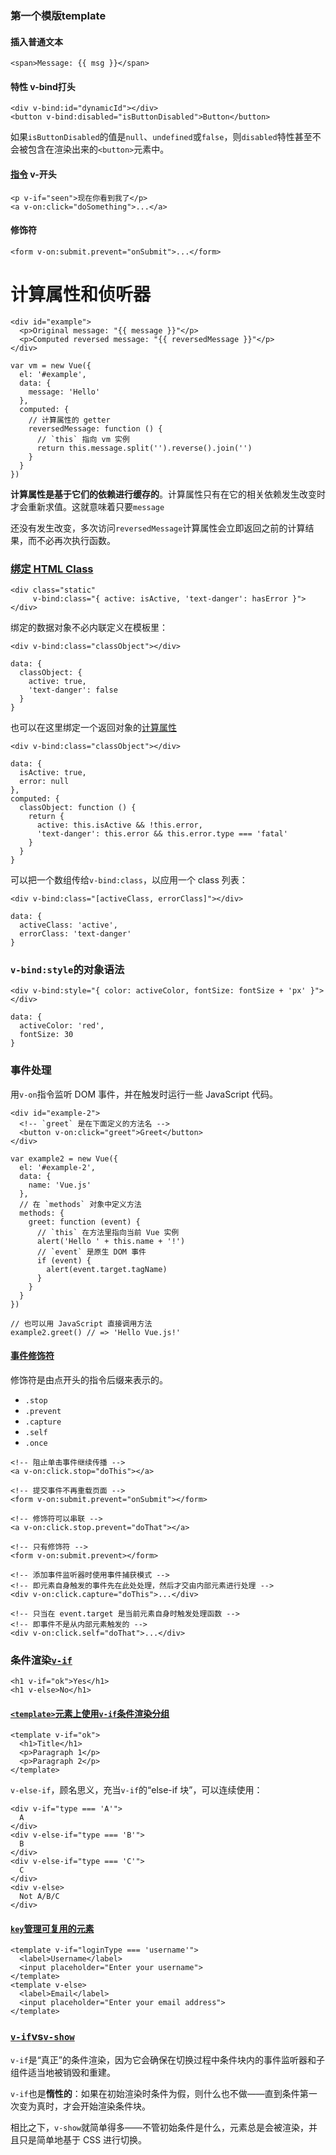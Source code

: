 ### 第一个模版template

#### 插入普通文本

```
<span>Message: {{ msg }}</span>
```

#### 特性 v-bind打头

```
<div v-bind:id="dynamicId"></div>
<button v-bind:disabled="isButtonDisabled">Button</button>
```

如果`isButtonDisabled`的值是`null`、`undefined`或`false`，则`disabled`特性甚至不会被包含在渲染出来的`<button>`元素中。

#### [指令](https://cn.vuejs.org/v2/guide/syntax.html#指令) v-开头

```
<p v-if="seen">现在你看到我了</p>
<a v-on:click="doSomething">...</a>
```

#### 修饰符

```
<form v-on:submit.prevent="onSubmit">...</form>
```

# 计算属性和侦听器

```
<div id="example">
  <p>Original message: "{{ message }}"</p>
  <p>Computed reversed message: "{{ reversedMessage }}"</p>
</div>
```

    var vm = new Vue({
      el: '#example',
      data: {
        message: 'Hello'
      },
      computed: {
        // 计算属性的 getter
        reversedMessage: function () {
          // `this` 指向 vm 实例
          return this.message.split('').reverse().join('')
        }
      }
    })

**计算属性是基于它们的依赖进行缓存的**。计算属性只有在它的相关依赖发生改变时才会重新求值。这就意味着只要`message`

还没有发生改变，多次访问`reversedMessage`计算属性会立即返回之前的计算结果，而不必再次执行函数。

### [绑定 HTML Class](https://cn.vuejs.org/v2/guide/class-and-style.html#绑定-HTML-Class)

```
<div class="static"
     v-bind:class="{ active: isActive, 'text-danger': hasError }">
</div>
```

绑定的数据对象不必内联定义在模板里：

```
<div v-bind:class="classObject"></div>
```

```
data: {
  classObject: {
    active: true,
    'text-danger': false
  }
}
```

也可以在这里绑定一个返回对象的[计算属性](https://cn.vuejs.org/v2/guide/computed.html)

```
<div v-bind:class="classObject"></div>
```

```
data: {
  isActive: true,
  error: null
},
computed: {
  classObject: function () {
    return {
      active: this.isActive && !this.error,
      'text-danger': this.error && this.error.type === 'fatal'
    }
  }
}
```

可以把一个数组传给`v-bind:class`，以应用一个 class 列表：

```
<div v-bind:class="[activeClass, errorClass]"></div>
```

```
data: {
  activeClass: 'active',
  errorClass: 'text-danger'
}
```

### `v-bind:style`的对象语法

```
<div v-bind:style="{ color: activeColor, fontSize: fontSize + 'px' }"></div>
```

```
data: {
  activeColor: 'red',
  fontSize: 30
}
```

### 事件处理

用`v-on`指令监听 DOM 事件，并在触发时运行一些 JavaScript 代码。

    <div id="example-2">
      <!-- `greet` 是在下面定义的方法名 -->
      <button v-on:click="greet">Greet</button>
    </div>

    var example2 = new Vue({
      el: '#example-2',
      data: {
        name: 'Vue.js'
      },
      // 在 `methods` 对象中定义方法
      methods: {
        greet: function (event) {
          // `this` 在方法里指向当前 Vue 实例
          alert('Hello ' + this.name + '!')
          // `event` 是原生 DOM 事件
          if (event) {
            alert(event.target.tagName)
          }
        }
      }
    })

    // 也可以用 JavaScript 直接调用方法
    example2.greet() // => 'Hello Vue.js!'

#### [事件修饰符](https://cn.vuejs.org/v2/guide/events.html#%E4%BA%8B%E4%BB%B6%E4%BF%AE%E9%A5%B0%E7%AC%A6)

修饰符是由点开头的指令后缀来表示的。

* `.stop`
* `.prevent`
* `.capture`
* `.self`
* `.once`

```
<!-- 阻止单击事件继续传播 -->
<a v-on:click.stop="doThis"></a>

<!-- 提交事件不再重载页面 -->
<form v-on:submit.prevent="onSubmit"></form>

<!-- 修饰符可以串联 -->
<a v-on:click.stop.prevent="doThat"></a>

<!-- 只有修饰符 -->
<form v-on:submit.prevent></form>

<!-- 添加事件监听器时使用事件捕获模式 -->
<!-- 即元素自身触发的事件先在此处处理，然后才交由内部元素进行处理 -->
<div v-on:click.capture="doThis">...</div>

<!-- 只当在 event.target 是当前元素自身时触发处理函数 -->
<!-- 即事件不是从内部元素触发的 -->
<div v-on:click.self="doThat">...</div>
```

### 条件渲染[`v-if`](https://cn.vuejs.org/v2/guide/conditional.html#v-if)

```
<h1 v-if="ok">Yes</h1>
<h1 v-else>No</h1>
```

#### [`<template>`元素上使用`v-if`条件渲染分组](https://cn.vuejs.org/v2/guide/conditional.html#%E5%9C%A8-lt-template-gt-%E5%85%83%E7%B4%A0%E4%B8%8A%E4%BD%BF%E7%94%A8-v-if-%E6%9D%A1%E4%BB%B6%E6%B8%B2%E6%9F%93%E5%88%86%E7%BB%84)

```
<template v-if="ok">
  <h1>Title</h1>
  <p>Paragraph 1</p>
  <p>Paragraph 2</p>
</template>
```

`v-else-if`，顾名思义，充当`v-if`的“else-if 块”，可以连续使用：

```
<div v-if="type === 'A'">
  A
</div>
<div v-else-if="type === 'B'">
  B
</div>
<div v-else-if="type === 'C'">
  C
</div>
<div v-else>
  Not A/B/C
</div>
```

#### [`key`管理可复用的元素](https://cn.vuejs.org/v2/guide/conditional.html#%E7%94%A8-key-%E7%AE%A1%E7%90%86%E5%8F%AF%E5%A4%8D%E7%94%A8%E7%9A%84%E5%85%83%E7%B4%A0)

```
<template v-if="loginType === 'username'">
  <label>Username</label>
  <input placeholder="Enter your username">
</template>
<template v-else>
  <label>Email</label>
  <input placeholder="Enter your email address">
</template>
```

### [`v-if`vs`v-show`](https://cn.vuejs.org/v2/guide/conditional.html#v-if-vs-v-show)

`v-if`是“真正”的条件渲染，因为它会确保在切换过程中条件块内的事件监听器和子组件适当地被销毁和重建。

`v-if`也是**惰性的**：如果在初始渲染时条件为假，则什么也不做——直到条件第一次变为真时，才会开始渲染条件块。

相比之下，`v-show`就简单得多——不管初始条件是什么，元素总是会被渲染，并且只是简单地基于 CSS 进行切换。





